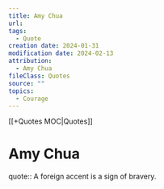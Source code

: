```yaml
---
title: Amy Chua
url: 
tags:
  - Quote
creation date: 2024-01-31
modification date: 2024-02-13
attribution:
  - Amy Chua
fileClass: Quotes
source: ""
topics:
  - Courage
---
```


[[+Quotes MOC|Quotes]]

# Amy Chua

quote:: A foreign accent is a sign of bravery.
